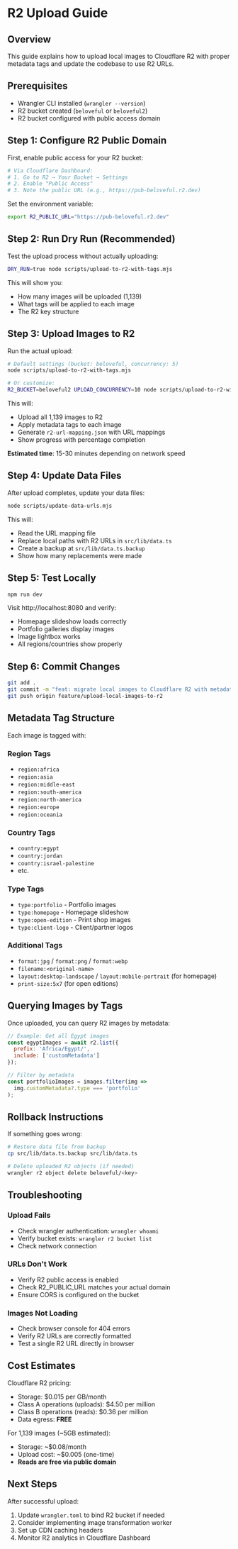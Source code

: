 # R2 Upload Guide

## Overview

This guide explains how to upload local images to Cloudflare R2 with proper metadata tags and update the codebase to use R2 URLs.

## Prerequisites

- Wrangler CLI installed (`wrangler --version`)
- R2 bucket created (`beloveful` or `beloveful2`)
- R2 bucket configured with public access domain

## Step 1: Configure R2 Public Domain

First, enable public access for your R2 bucket:

```bash
# Via Cloudflare Dashboard:
# 1. Go to R2 → Your Bucket → Settings
# 2. Enable "Public Access"
# 3. Note the public URL (e.g., https://pub-beloveful.r2.dev)
```

Set the environment variable:

```bash
export R2_PUBLIC_URL="https://pub-beloveful.r2.dev"
```

## Step 2: Run Dry Run (Recommended)

Test the upload process without actually uploading:

```bash
DRY_RUN=true node scripts/upload-to-r2-with-tags.mjs
```

This will show you:
- How many images will be uploaded (1,139)
- What tags will be applied to each image
- The R2 key structure

## Step 3: Upload Images to R2

Run the actual upload:

```bash
# Default settings (bucket: beloveful, concurrency: 5)
node scripts/upload-to-r2-with-tags.mjs

# Or customize:
R2_BUCKET=beloveful2 UPLOAD_CONCURRENCY=10 node scripts/upload-to-r2-with-tags.mjs
```

This will:
- Upload all 1,139 images to R2
- Apply metadata tags to each image
- Generate `r2-url-mapping.json` with URL mappings
- Show progress with percentage completion

**Estimated time**: 15-30 minutes depending on network speed

## Step 4: Update Data Files

After upload completes, update your data files:

```bash
node scripts/update-data-urls.mjs
```

This will:
- Read the URL mapping file
- Replace local paths with R2 URLs in `src/lib/data.ts`
- Create a backup at `src/lib/data.ts.backup`
- Show how many replacements were made

## Step 5: Test Locally

```bash
npm run dev
```

Visit http://localhost:8080 and verify:
- Homepage slideshow loads correctly
- Portfolio galleries display images
- Image lightbox works
- All regions/countries show properly

## Step 6: Commit Changes

```bash
git add .
git commit -m "feat: migrate local images to Cloudflare R2 with metadata tags"
git push origin feature/upload-local-images-to-r2
```

## Metadata Tag Structure

Each image is tagged with:

### Region Tags
- `region:africa`
- `region:asia`
- `region:middle-east`
- `region:south-america`
- `region:north-america`
- `region:europe`
- `region:oceania`

### Country Tags
- `country:egypt`
- `country:jordan`
- `country:israel-palestine`
- etc.

### Type Tags
- `type:portfolio` - Portfolio images
- `type:homepage` - Homepage slideshow
- `type:open-edition` - Print shop images
- `type:client-logo` - Client/partner logos

### Additional Tags
- `format:jpg` / `format:png` / `format:webp`
- `filename:<original-name>`
- `layout:desktop-landscape` / `layout:mobile-portrait` (for homepage)
- `print-size:5x7` (for open editions)

## Querying Images by Tags

Once uploaded, you can query R2 images by metadata:

```javascript
// Example: Get all Egypt images
const egyptImages = await r2.list({
  prefix: 'Africa/Egypt/',
  include: ['customMetadata']
});

// Filter by metadata
const portfolioImages = images.filter(img => 
  img.customMetadata?.type === 'portfolio'
);
```

## Rollback Instructions

If something goes wrong:

```bash
# Restore data file from backup
cp src/lib/data.ts.backup src/lib/data.ts

# Delete uploaded R2 objects (if needed)
wrangler r2 object delete beloveful/<key>
```

## Troubleshooting

### Upload Fails
- Check wrangler authentication: `wrangler whoami`
- Verify bucket exists: `wrangler r2 bucket list`
- Check network connection

### URLs Don't Work
- Verify R2 public access is enabled
- Check R2_PUBLIC_URL matches your actual domain
- Ensure CORS is configured on the bucket

### Images Not Loading
- Check browser console for 404 errors
- Verify R2 URLs are correctly formatted
- Test a single R2 URL directly in browser

## Cost Estimates

Cloudflare R2 pricing:
- Storage: $0.015 per GB/month
- Class A operations (uploads): $4.50 per million
- Class B operations (reads): $0.36 per million
- Data egress: **FREE**

For 1,139 images (~5GB estimated):
- Storage: ~$0.08/month
- Upload cost: ~$0.005 (one-time)
- **Reads are free via public domain**

## Next Steps

After successful upload:
1. Update `wrangler.toml` to bind R2 bucket if needed
2. Consider implementing image transformation worker
3. Set up CDN caching headers
4. Monitor R2 analytics in Cloudflare Dashboard
